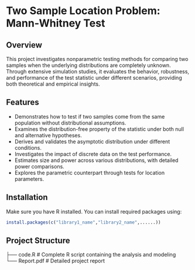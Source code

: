 # Two Sample Location Problem: Mann-Whitney Test

## Overview  

This project investigates nonparametric testing methods for comparing two samples when the underlying distributions are completely unknown. Through extensive simulation studies, it evaluates the behavior, robustness, and performance of the test statistic under different scenarios, providing both theoretical and empirical insights.

## Features

- Demonstrates how to test if two samples come from the same population without distributional assumptions.
- Examines the distribution-free property of the statistic under both null and alternative hypotheses.
- Derives and validates the asymptotic distribution under different conditions.
- Investigates the impact of discrete data on the test performance.
- Estimates size and power across various distributions, with detailed power comparisons.
- Explores the parametric counterpart through tests for location parameters.

## Installation  

Make sure you have R installed. You can install required packages using:

```r
install.packages(c("library1_name","library2_name",......))
```

## Project Structure
 
├── code.R              # Complete R script containing the analysis and modeling  
└── Report.pdf          # Detailed project report  

